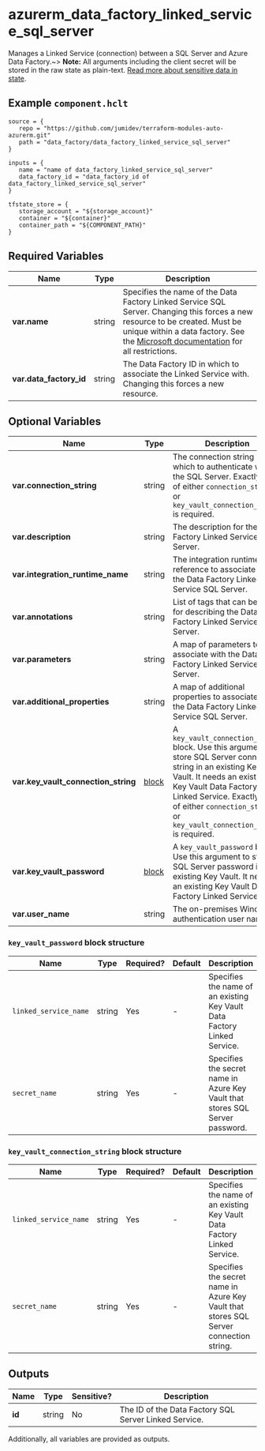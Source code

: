 # azurerm_data_factory_linked_service_sql_server

Manages a Linked Service (connection) between a SQL Server and Azure Data Factory.~> **Note:** All arguments including the client secret will be stored in the raw state as plain-text. [Read more about sensitive data in state](/docs/state/sensitive-data.html).

## Example `component.hclt`

```hcl
source = {
   repo = "https://github.com/jumidev/terraform-modules-auto-azurerm.git" 
   path = "data_factory/data_factory_linked_service_sql_server" 
}

inputs = {
   name = "name of data_factory_linked_service_sql_server" 
   data_factory_id = "data_factory_id of data_factory_linked_service_sql_server" 
}

tfstate_store = {
   storage_account = "${storage_account}" 
   container = "${container}" 
   container_path = "${COMPONENT_PATH}" 
}

```

## Required Variables

| Name | Type |  Description |
| ---- | --------- |  ----------- |
| **var.name** | string |  Specifies the name of the Data Factory Linked Service SQL Server. Changing this forces a new resource to be created. Must be unique within a data factory. See the [Microsoft documentation](https://docs.microsoft.com/azure/data-factory/naming-rules) for all restrictions. | 
| **var.data_factory_id** | string |  The Data Factory ID in which to associate the Linked Service with. Changing this forces a new resource. | 

## Optional Variables

| Name | Type |  Description |
| ---- | --------- |  ----------- |
| **var.connection_string** | string |  The connection string in which to authenticate with the SQL Server. Exactly one of either `connection_string` or `key_vault_connection_string` is required. | 
| **var.description** | string |  The description for the Data Factory Linked Service SQL Server. | 
| **var.integration_runtime_name** | string |  The integration runtime reference to associate with the Data Factory Linked Service SQL Server. | 
| **var.annotations** | string |  List of tags that can be used for describing the Data Factory Linked Service SQL Server. | 
| **var.parameters** | string |  A map of parameters to associate with the Data Factory Linked Service SQL Server. | 
| **var.additional_properties** | string |  A map of additional properties to associate with the Data Factory Linked Service SQL Server. | 
| **var.key_vault_connection_string** | [block](#key_vault_connection_string-block-structure) |  A `key_vault_connection_string` block. Use this argument to store SQL Server connection string in an existing Key Vault. It needs an existing Key Vault Data Factory Linked Service. Exactly one of either `connection_string` or `key_vault_connection_string` is required. | 
| **var.key_vault_password** | [block](#key_vault_password-block-structure) |  A `key_vault_password` block. Use this argument to store SQL Server password in an existing Key Vault. It needs an existing Key Vault Data Factory Linked Service. | 
| **var.user_name** | string |  The on-premises Windows authentication user name. | 

### `key_vault_password` block structure

| Name | Type | Required? | Default | Description |
| ---- | ---- | --------- | ------- | ----------- |
| `linked_service_name` | string | Yes | - | Specifies the name of an existing Key Vault Data Factory Linked Service. |
| `secret_name` | string | Yes | - | Specifies the secret name in Azure Key Vault that stores SQL Server password. |

### `key_vault_connection_string` block structure

| Name | Type | Required? | Default | Description |
| ---- | ---- | --------- | ------- | ----------- |
| `linked_service_name` | string | Yes | - | Specifies the name of an existing Key Vault Data Factory Linked Service. |
| `secret_name` | string | Yes | - | Specifies the secret name in Azure Key Vault that stores SQL Server connection string. |



## Outputs

| Name | Type | Sensitive? | Description |
| ---- | ---- | --------- | --------- |
| **id** | string | No  | The ID of the Data Factory SQL Server Linked Service. | 

Additionally, all variables are provided as outputs.
